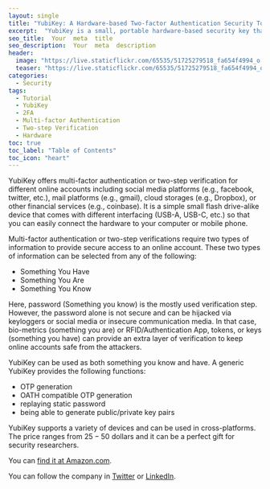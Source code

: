 ```yaml
---
layout: single
title: "YubiKey: A Hardware-based Two-factor Authentication Security Tool"
excerpt:  "YubiKey is a small, portable hardware-based security key that adds an extra layer of protection to our online accounts. It is a two-factor authentication (2FA) tool that provides a more secure way of logging into our online accounts. YubiKey can be used with a variety of online services, including Google, Facebook, Dropbox, and more. This post explains what YubiKey is, how it works, and why it is beneficial. If you want to enhance your online security and protect your sensitive data from unauthorized access, YubiKey is the solution for you."  
seo_title:  Your  meta  title  
seo_description:  Your  meta  description
header:
  image: "https://live.staticflickr.com/65535/51725279518_fa654f4994_o.png"
  teaser: "https://live.staticflickr.com/65535/51725279518_fa654f4994_o.png"
categories:
  - Security
tags:
  - Tutorial
  - YubiKey
  - 2FA
  - Multi-factor Authentication
  - Two-step Verification
  - Hardware
toc: true
toc_label: "Table of Contents"
toc_icon: "heart"
---
```



YubiKey offers multi-factor authentication or two-step verification for different online accounts including social media platforms (e.g., facebook, twitter, etc.), mail platforms (e.g., gmail), cloud storages (e.g., Dropbox), or other financial services (e.g., coinbase). It is a simple small flash drive-alike device that comes with different interfacing (USB-A, USB-C, etc.) so that you can easily connect the hardware to your computer or mobile phone.

Multi-factor authentication or two-step verifications require two types of information to provide secure access to an online account. These two types of information can be selected from any of the following:

* Something You Have
* Something You Are
* Something You Know

Here, password (Something you know) is the mostly used verification step. However, the password alone is not secure and can be hijacked via keyloggers or social media or insecure communication media. In that case, bio-metrics (something you are) or RFID/Authentication App, tokens, or keys (something you have) can provide an extra layer of verification to keep online accounts safe from the attackers.

YubiKey can be used as both something you know and have. A generic YubiKey provides the following functions:
* OTP generation
* OATH compatible OTP generation
* replaying static password
* being able to generate public/private key pairs

YubiKey supports a variety of devices and can be used in cross-platforms. The price ranges from $25-50$ dollars and it can be a perfect gift for security researchers.



You can [find it at Amazon.com](https://www.amazon.com/Yubico-YubiKey-USB-Authentication-Security/dp/B07HBD71HL/ref=sr_1_2_sspa?crid=2OFPTDI3BSDEU&keywords=yubikey&qid=1638626623&sprefix=yubikey%2Caps%2C202&sr=8-2-spons&psc=1&spLa=ZW5jcnlwdGVkUXVhbGlmaWVyPUFENEpDV1U1UU82Q1ImZW5jcnlwdGVkSWQ9QTA1NzQyNDgyUzZJQjRBWEIyS0M4JmVuY3J5cHRlZEFkSWQ9QTAzMDY2MzMyOExGM05KSTJEVjFDJndpZGdldE5hbWU9c3BfYXRmJmFjdGlvbj1jbGlja1JlZGlyZWN0JmRvTm90TG9nQ2xpY2s9dHJ1ZQ==).

You can follow the company in [Twitter](https://twitter.com/Yubico) or [LinkedIn](https://www.linkedin.com/company/yubico/).

<!--stackedit_data:
eyJoaXN0b3J5IjpbLTU2NzgzNzg5NCw0OTI2NTE5MjZdfQ==
-->